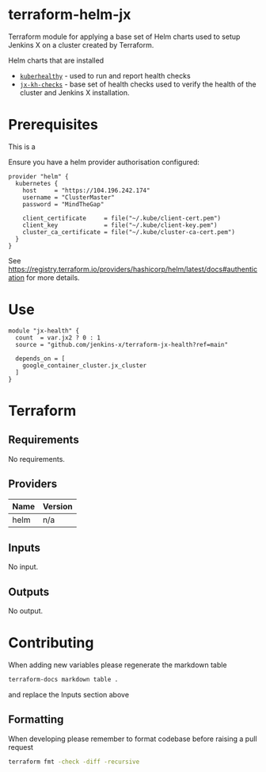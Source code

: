 # terraform-helm-jx

Terraform module for applying a base set of Helm charts used to setup Jenkins X on a cluster created by Terraform.

Helm charts that are installed
- [`kuberhealthy`](https://github.com/Comcast/kuberhealthy) - used to run and report health checks
- [`jx-kh-checks`](https://github.com/jenkins-x-plugins/jx-kh-check/tree/master/cmd) - base set of health checks used to verify the health of the cluster and Jenkins X installation.

# Prerequisites

This is a 

Ensure you have a helm provider authorisation configured:
```
provider "helm" {
  kubernetes {
    host     = "https://104.196.242.174"
    username = "ClusterMaster"
    password = "MindTheGap"

    client_certificate     = file("~/.kube/client-cert.pem")
    client_key             = file("~/.kube/client-key.pem")
    cluster_ca_certificate = file("~/.kube/cluster-ca-cert.pem")
  }
}
```

See https://registry.terraform.io/providers/hashicorp/helm/latest/docs#authentication for more details.


# Use

```
module "jx-health" {
  count  = var.jx2 ? 0 : 1
  source = "github.com/jenkins-x/terraform-jx-health?ref=main"

  depends_on = [
    google_container_cluster.jx_cluster
  ]
}

```

# Terraform

## Requirements

No requirements.

## Providers

| Name | Version |
|------|---------|
| helm | n/a |

## Inputs

No input.

## Outputs

No output.

# Contributing

When adding new variables please regenerate the markdown table 
```sh
terraform-docs markdown table .
```
and replace the Inputs section above

## Formatting

When developing please remember to format codebase before raising a pull request
```sh
terraform fmt -check -diff -recursive
```
